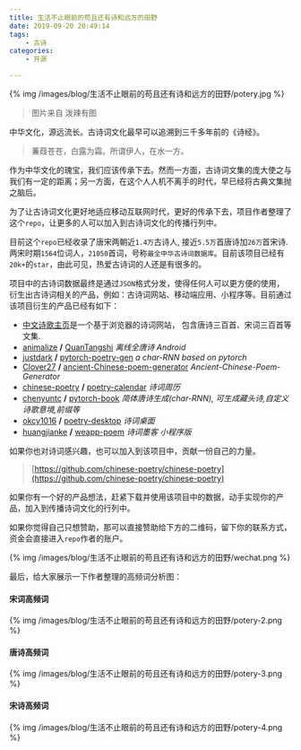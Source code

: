 ```yaml
---
title: 生活不止眼前的苟且还有诗和远方的田野
date: 2019-09-20 20:49:14
tags:
	- 古诗
categories:
	- 开源

---
```


{% img /images/blog/生活不止眼前的苟且还有诗和远方的田野/potery.jpg %}

> 图片来自 泼辣有图

<!--more-->

中华文化，源远流长。古诗词文化最早可以追溯到三千多年前的《诗经》。

> 蒹葭苍苍，白露为霜。所谓伊人，在水一方。

作为中华文化的瑰宝，我们应该传承下去。然而一方面，古诗词文集的庞大使之与我们有一定的距离；另一方面，在这个人人机不离手的时代，早已经将古典文集抛之脑后。

为了让古诗词文化更好地适应移动互联网时代，更好的传承下去，项目作者整理了这个`repo`，让更多的人可以加入到古诗词文化的传播行列中。

目前这个`repo`已经收录了唐宋两朝近`1.4万`古诗人, 接近`5.5万`首唐诗加`26万`首宋诗. 两宋时期`1564`位词人，`21050`首词，号称`最全中华古诗词数据库`。目前该项目已经有`20k+`的`star`，由此可见，热爱古诗词的人还是有很多的。

项目中的古诗词数据最终是通过`JSON`格式分发，使得任何人可以更方便的使用，衍生出古诗词相关的产品，例如：古诗词网站、移动端应用、小程序等。目前通过该项目衍生的产品已经有如下：

- [中文诗歌主页](https://shici.store)是一个基于浏览器的诗词网站， 包含唐诗三百首、宋词三百首等文集.
- [animalize](https://github.com/animalize) **/** [QuanTangshi](https://github.com/animalize/QuanTangshi)  *离线全唐诗 Android*
- [justdark](https://github.com/justdark) **/** [pytorch-poetry-gen](https://github.com/justdark/pytorch-poetry-gen)  *a char-RNN based on pytorch*
- [Clover27](https://github.com/Clover27) **/** [ancient-Chinese-poem-generator](https://github.com/Clover27/ancient-Chinese-poem-generator)  *Ancient-Chinese-Poem-Generator*
- [chinese-poetry](https://github.com/chinese-poetry) **/** [poetry-calendar](http://shici.store/poetry-calendar/)  *诗词周历*
- [chenyuntc](https://github.com/chenyuntc) **/** [pytorch-book](https://github.com/chenyuntc/pytorch-book/blob/master/chapter9-神经网络写诗(CharRNN)/) *简体唐诗生成(char-RNN), 可生成藏头诗,自定义诗歌意境,前缀等*
- [okcy1016](https://github.com/okcy1016) **/** [poetry-desktop](https://github.com/okcy1016/poetry-desktop/) *诗词桌面*
- [huangjianke](https://github.com/huangjianke) **/** [weapp-poem](https://github.com/huangjianke/weapp-poem/) *诗词墨客 小程序版*

如果你也对诗词感兴趣，也可以加入到该项目中，贡献一份自己的力量。

> [https://github.com/chinese-poetry/chinese-poetry](https://github.com/chinese-poetry/chinese-poetry)

如果你有一个好的产品想法，赶紧下载并使用该项目中的数据，动手实现你的产品，加入到传播诗词文化的行列中。

如果你觉得自己只想赞助，那可以直接赞助给下方的二维码，留下你的联系方式，资金会直接进入`repo`作者的账户。

{% img /images/blog/生活不止眼前的苟且还有诗和远方的田野/wechat.png %}

最后，给大家展示一下作者整理的高频词分析图：

#### 宋词高频词

{% img /images/blog/生活不止眼前的苟且还有诗和远方的田野/potery-2.png %}

#### 唐诗高频词

{% img /images/blog/生活不止眼前的苟且还有诗和远方的田野/potery-3.png %}

#### 宋诗高频词

{% img /images/blog/生活不止眼前的苟且还有诗和远方的田野/potery-4.png %}